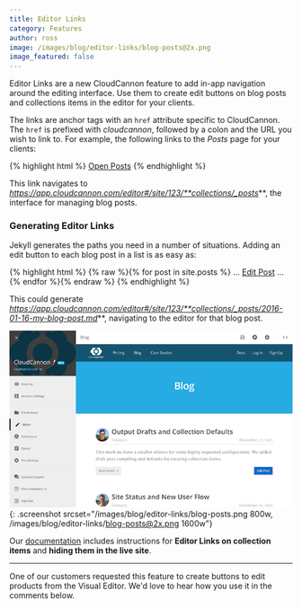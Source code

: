 ```yaml
---
title: Editor Links
category: Features
author: ross
image: /images/blog/editor-links/blog-posts@2x.png
image_featured: false
---
```


Editor Links are a new CloudCannon feature to add in-app navigation around the editing interface.
Use them to create edit buttons on blog posts and collections items in the editor for your clients.

The links are anchor tags with an `href` attribute specific to CloudCannon.
The `href` is prefixed with *cloudcannon*, followed by a colon and the URL you wish to link to.
For example, the following links to the *Posts* page for your clients:

{% highlight html %}
<a href="cloudcannon:collections/_posts">Open Posts</a>
{% endhighlight %}

This link navigates to *https://app.cloudcannon.com/editor#/site/123/**collections/_posts***, the interface for managing blog posts.

### Generating Editor Links

Jekyll generates the paths you need in a number of situations. Adding an edit button to each blog post in a list is as easy as:

{% highlight html %}
{% raw %}{% for post in site.posts %}
  ...
  <a href="cloudcannon:collections/{{ post.path }}">Edit Post</a>
  ...
{% endfor %}{% endraw %}
{% endhighlight %}

This could generate *https://app.cloudcannon.com/editor#/site/123/**collections/_posts/2016-01-16-my-blog-post.md***,
navigating to the editor for that blog post.

![CloudCannon blog posts with edit buttons](/images/blog/editor-links/blog-posts.png){: .screenshot srcset="/images/blog/editor-links/blog-posts.png 800w, /images/blog/editor-links/blog-posts@2x.png 1600w"}

Our [documentation](https://docs.cloudcannon.com/editing/editor-links/) includes instructions for **Editor Links on collection items** and **hiding them in the live site**.

---

One of our customers requested this feature to create buttons to edit products from the Visual Editor.
We'd love to hear how you use it in the comments below.
